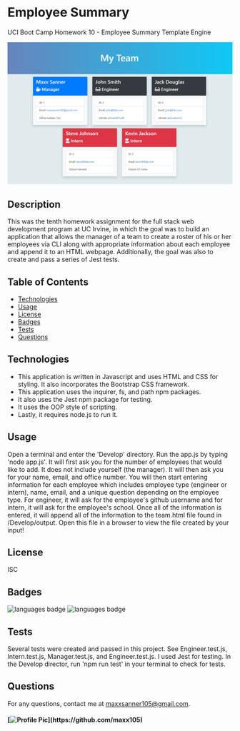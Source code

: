 # Employee Summary
UCI Boot Camp Homework 10 - Employee Summary Template Engine

![deployed application](Assets/deployed_app.JPG)

## Description 
 This was the tenth homework assignment for the full stack web development program at UC Irvine, in which the goal was to build an application that allows the manager of a team to create a roster of his or her employees via CLI along with appropriate information about each employee and append it to an HTML webpage. Additionally, the goal was also to create and pass a series of Jest tests.

## Table of Contents 
* [Technologies](#Technologies)
* [Usage](#Usage)
* [License](#License)
* [Badges](#Badges)
* [Tests](#Tests)
* [Questions](#Questions)

## Technologies 
* This application is written in Javascript and uses HTML and CSS for styling. It also incorporates the Bootstrap CSS framework.
* This application uses the inquirer, fs, and path npm packages.
* It also uses the Jest npm package for testing.
* It uses the OOP style of scripting. 
* Lastly, it requires node.js to run it.

## Usage 
Open a terminal and enter the 'Develop' directory. Run the app.js by typing 'node app.js'. It will first ask you for the number of employees that would like to add. It does not include yourself (the manager). It will then ask you for your name, email, and office number. You will then start entering information for each employee which includes employee type (engineer or intern), name, email, and a unique question depending on the employee type. For engineer, it will ask for the employee's github username and for intern, it will ask for the employee's school. Once all of the information is entered, it will append all of the information to the team.html file found in /Develop/output. Open this file in a browser to view the file created by your input!

## License 
 ISC

## Badges 
 ![languages badge](https://img.shields.io/github/languages/count/maxx105/employee_summary)
 ![languages badge](https://img.shields.io/github/languages/top/maxx105/employee_summary)

## Tests 
 Several tests were created and passed in this project. See Engineer.test.js, Intern.test.js, Manager.test.js, and Engineer.test.js. I used Jest for testing. In the Develop director, run 'npm run test' in your terminal to check for tests.

## Questions 
 For any questions, contact me at [maxxsanner105@gmail.com](mailto:maxxsanner105@gmail.com).
#### [![Profile Pic](https://avatars.githubusercontent.com/u/63183869?)](https://github.com/maxx105)


